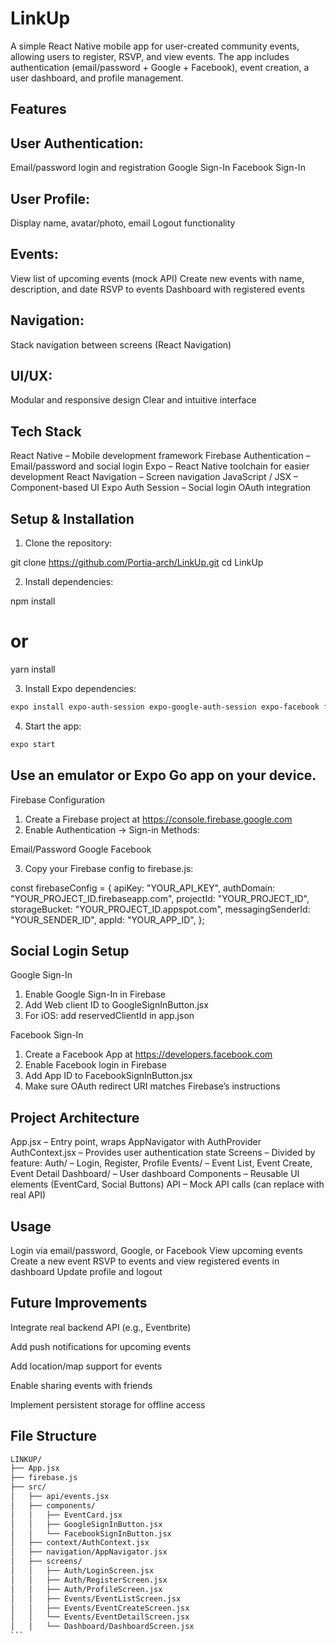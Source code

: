 # LinkUp
A simple React Native mobile app for user-created community events, allowing users to register, RSVP, and view events. The app includes authentication (email/password + Google + Facebook), event creation, a user dashboard, and profile management.


## Features

## User Authentication:

Email/password login and registration
Google Sign-In
Facebook Sign-In

## User Profile:

Display name, avatar/photo, email
Logout functionality

## Events:

View list of upcoming events (mock API)
Create new events with name, description, and date
RSVP to events
Dashboard with registered events

## Navigation:

Stack navigation between screens (React Navigation)

## UI/UX:

Modular and responsive design
Clear and intuitive interface


## Tech Stack

React Native – Mobile development framework
Firebase Authentication – Email/password and social login
Expo – React Native toolchain for easier development
React Navigation – Screen navigation
JavaScript / JSX – Component-based UI
Expo Auth Session – Social login OAuth integration


## Setup & Installation

1. Clone the repository:

git clone https://github.com/Portia-arch/LinkUp.git
cd LinkUp


2. Install dependencies:

npm install
# or
yarn install


3. Install Expo dependencies:

 ``` bash
expo install expo-auth-session expo-google-auth-session expo-facebook firebase react-native-screens react-native-safe-area-context @react-navigation/native @react-navigation/native-stack 
```


4. Start the app:

``` bash
expo start
```

## Use an emulator or Expo Go app on your device.

Firebase Configuration

1. Create a Firebase project at https://console.firebase.google.com
2. Enable Authentication → Sign-in Methods:

Email/Password
Google
Facebook

3. Copy your Firebase config to firebase.js:

const firebaseConfig = {
  apiKey: "YOUR_API_KEY",
  authDomain: "YOUR_PROJECT_ID.firebaseapp.com",
  projectId: "YOUR_PROJECT_ID",
  storageBucket: "YOUR_PROJECT_ID.appspot.com",
  messagingSenderId: "YOUR_SENDER_ID",
  appId: "YOUR_APP_ID",
};

## Social Login Setup

 Google Sign-In

1. Enable Google Sign-In in Firebase
2. Add Web client ID to GoogleSignInButton.jsx
3. For iOS: add reservedClientId in app.json

 Facebook Sign-In

1. Create a Facebook App at https://developers.facebook.com
2. Enable Facebook login in Firebase
3. Add App ID to FacebookSignInButton.jsx
4. Make sure OAuth redirect URI matches Firebase’s instructions


## Project Architecture

App.jsx – Entry point, wraps AppNavigator with AuthProvider
AuthContext.jsx – Provides user authentication state
Screens – Divided by feature:
Auth/ – Login, Register, Profile
Events/ – Event List, Event Create, Event Detail
Dashboard/ – User dashboard
Components – Reusable UI elements (EventCard, Social Buttons)
API – Mock API calls (can replace with real API)


## Usage

Login via email/password, Google, or Facebook
View upcoming events
Create a new event
RSVP to events and view registered events in dashboard
Update profile and logout


## Future Improvements

Integrate real backend API (e.g., Eventbrite)

Add push notifications for upcoming events

Add location/map support for events

Enable sharing events with friends

Implement persistent storage for offline access


## File Structure

````` bash
LINKUP/
├── App.jsx
├── firebase.js
├── src/
│   ├── api/events.jsx
│   ├── components/
│   │   ├── EventCard.jsx
│   │   ├── GoogleSignInButton.jsx
│   │   └── FacebookSignInButton.jsx
│   ├── context/AuthContext.jsx
│   ├── navigation/AppNavigator.jsx
│   ├── screens/
│   │   ├── Auth/LoginScreen.jsx
│   │   ├── Auth/RegisterScreen.jsx
│   │   ├── Auth/ProfileScreen.jsx
│   │   ├── Events/EventListScreen.jsx
│   │   ├── Events/EventCreateScreen.jsx
│   │   └── Events/EventDetailScreen.jsx
│   │   └── Dashboard/DashboardScreen.jsx 
```